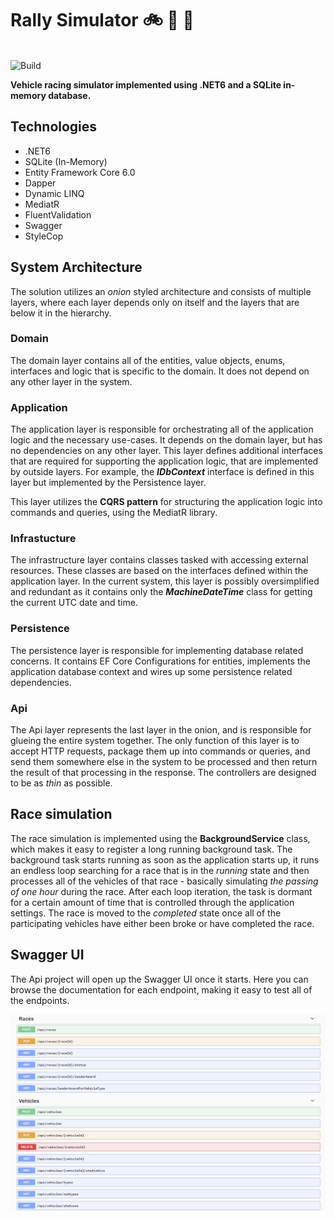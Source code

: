 # Rally Simulator :bike: :car: :truck:

\
![Build](https://github.com/thelanmi/rally-simulator/workflows/Build/badge.svg)


**Vehicle racing simulator implemented using .NET6 and a SQLite in-memory database.**

## Technologies

- .NET6
- SQLite (In-Memory)
- Entity Framework Core 6.0
- Dapper
- Dynamic LINQ
- MediatR
- FluentValidation
- Swagger
- StyleCop

## System Architecture

The solution utilizes an *onion* styled architecture and consists of multiple layers, where each layer depends only on itself and the layers that are below it in the hierarchy.

### Domain

The domain layer contains all of the entities, value objects, enums, interfaces and logic that is specific to the domain. It does not depend on any other layer in the system.

### Application

The application layer is responsible for orchestrating all of the application logic and the necessary use-cases. It depends on the domain layer, but has no dependencies on any other layer. This layer defines additional interfaces that are required for supporting the application logic, that are implemented by outside layers. For example, the ***IDbContext*** interface is defined in this layer but implemented by the Persistence layer.

This layer utilizes the **CQRS pattern** for structuring the application logic into commands and queries, using the MediatR library.

### Infrastucture

The infrastructure layer contains classes tasked with accessing external resources. These classes are based on the interfaces defined within the application layer. In the current system, this layer is possibly oversimplified and redundant as it contains only the ***MachineDateTime*** class for getting the current UTC date and time.

### Persistence

The persistence layer is responsible for implementing database related concerns. It contains EF Core Configurations for entities, implements the application database context and wires up some persistence related dependencies.

### Api

The Api layer represents the last layer in the onion, and is responsible for glueing the entire system together. The only function of this layer is to accept HTTP requests, package them up into commands or queries, and send them somewhere else in the system to be processed and then return the result of that processing in the response. The controllers are designed to be as *thin* as possible.

## Race simulation

The race simulation is implemented using the **BackgroundService** class, which makes it easy to register a long running background task. The background task starts running as soon as the application starts up, it runs an endless loop searching for a race that is in the *running* state and then processes all of the vehicles of that race - basically simulating *the passing of one hour* during the race. After each loop iteration, the task is dormant for a certain amount of time that is controlled through the application settings. The race is moved to the *completed* state once all of the participating vehicles have either been broke or have completed the race.


## Swagger UI

The Api project will open up the Swagger UI once it starts. Here you can browse the documentation for each endpoint, making it easy to test all of the endpoints.

![Swagger UI](images/swagger_ui.png)
